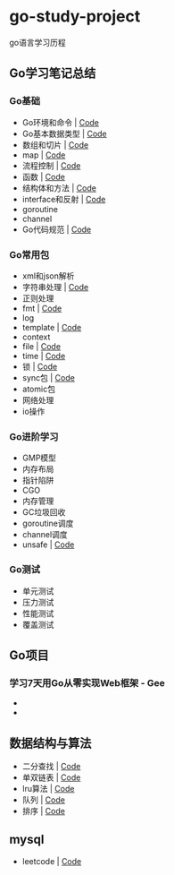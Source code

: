 # go-study-project
go语言学习历程

## Go学习笔记总结

 ### Go基础

   - Go环境和命令 | [Code](go-study/go_basic/command)
   - Go基本数据类型 | [Code](go-study/go_basic/basic_data_type)
   - 数组和切片   | [Code](go-study/go_basic/array_slice)
   - map        | [Code](go-study/go_basic/map)
   - 流程控制    | [Code](go-study/go_basic/process_control)
   - 函数         | [Code](go-study/go_basic/function)
   - 结构体和方法   | [Code](go-study/go_basic/struct)
   - interface和反射 | [Code](go-study/go_basic/interface_reflect)
   - goroutine 
   - channel  
   - Go代码规范 | [Code](go-study/go_basic/go-lint/lint.md)

 ### Go常用包

   - xml和json解析
   - 字符串处理 | [Code](go-study/package/string)
   - 正则处理   
   - fmt     | [Code](go-study/package/fmt)
   - log
   - template  | [Code](go-study/package/template)
   - context
   - file     | [Code](go-study/package/file)
   - time     | [Code](go-study/package/time)
   - 锁       | [Code](go-study/package/lock)
   - sync包   | [Code](go-study/package/sync)
   - atomic包  
   - 网络处理
   - io操作   

 ### Go进阶学习

   - GMP模型
   - 内存布局
   - 指针陷阱
   - CGO
   - 内存管理
   - GC垃圾回收
   - goroutine调度
   - channel调度
   - unsafe        | [Code](go-study/advanced/unsafe)

 ### Go测试

   - 单元测试
   - 压力测试
   - 性能测试
   - 覆盖测试


## Go项目

  ### 学习7天用Go从零实现Web框架 - Gee


   -
   - 


## 数据结构与算法

   - 二分查找         | [Code](algo/find)
   - 单双链表      | [Code](algo/link_list)
   - lru算法         | [Code](algo/lru)
   - 队列           | [Code](algo/queue)
   - 排序           | [Code](algo/sort)
   
   

## mysql

  - leetcode   | [Code](mysql/sql)
    
   


​     








